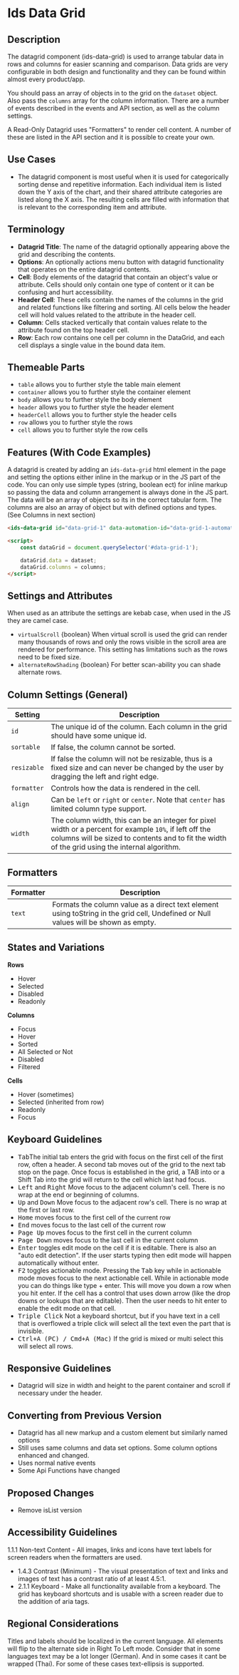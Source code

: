 # Ids Data Grid

## Description

The datagrid component (ids-data-grid) is used to arrange tabular data in rows and columns for easier scanning and comparison. Data grids are very configurable in both design and functionality and they can be found within almost every product/app.

You should pass an array of objects in to the grid on the `dataset` object. Also pass the `columns` array for the column information. There are a number of events described in the events and API section, as well as the column settings.

A Read-Only Datagrid uses "Formatters" to render cell content. A number of these are listed in the API section and it is possible to create your own.

## Use Cases

- The datagrid component is most useful when it is used for categorically sorting dense and repetitive information. Each individual item is listed down the Y axis of the chart, and their shared attribute categories are listed along the X axis. The resulting cells are filled with information that is relevant to the corresponding item and attribute.

## Terminology

- **Datagrid Title**: The name of the datagrid optionally appearing above the grid and describing the contents.
- **Options**: An optionally actions menu button with datagrid functionality that operates on the entire datagrid contents.
- **Cell**: Body elements of the datagrid that contain an object's value or attribute. Cells should only contain one type of content or it can be confusing and hurt accessibility.
- **Header Cell**: These cells contain the names of the columns in the grid and related functions like filtering and sorting. All cells below the header cell will hold values related to the attribute in the header cell.
- **Column**: Cells stacked vertically that contain values relate to the attribute found on the top header cell.
- **Row**: Each row contains one cell per column in the DataGrid, and each cell displays a single value in the bound data item.

## Themeable Parts

- `table` allows you to further style the table main element
- `container` allows you to further style the container element
- `body` allows you to further style the body element
- `header` allows you to further style the header element
- `headerCell` allows you to further style the header cells
- `row` allows you to further style the rows
- `cell` allows you to further style the row cells

## Features (With Code Examples)

A datagrid is created by adding an `ids-data-grid` html element in the page and setting the options either inline in the markup or in the JS part of the code. You can only use simple types (string, boolean ect) for inline markup so passing the data and column arrangement is always done in the JS part. The data will be an array of objects so its in the correct tabular form. The columns are also an array of object but with defined options and types. (See Columns in next section)

```html
<ids-data-grid id="data-grid-1" data-automation-id="data-grid-1-automation" alternate-row-shading="true"></ids-card>

<script>
    const dataGrid = document.querySelector('#data-grid-1');

    dataGrid.data = dataset;
    dataGrid.columns = columns;
</script>
```

## Settings and Attributes

When used as an attribute the settings are kebab case, when used in the JS they are camel case.

- `virtualScroll` {boolean} When virtual scroll is used the grid can render many thousands of rows and only the rows visible in the scroll area are rendered for performance. This setting has limitations such as the rows need to be fixed size.
- `alternateRowShading` {boolean} For better scan-ability you can shade alternate rows.

## Column Settings (General)

|Setting|Description|
|---|---|
|`id` | The unique id of the column. Each column in the grid should have some unique id.|
|`sortable` | If false, the column cannot be sorted.|
|`resizable` | If false the column will not be resizable, thus is a fixed size and can never be changed by the user by dragging the left and right edge.|
|`formatter` | Controls how the data is rendered in the cell.|
|`align` | Can be `left` or `right` or `center`. Note that `center` has limited column type support.|
|`width` | The column width, this can be an integer for pixel width or a percent for example `10%`, if left off the columns will be sized to contents and to fit the width of the grid using the internal algorithm.|

## Formatters

|Formatter|Description|
|---|---|
|`text` | Formats the column value as a direct text element using toString in the grid cell, Undefined or Null values will be shown as empty.|

## States and Variations

**Rows**
- Hover
- Selected
- Disabled
- Readonly

**Columns**
- Focus
- Hover
- Sorted
- All Selected or Not
- Disabled
- Filtered

**Cells**
- Hover (sometimes)
- Selected (inherited from row)
- Readonly
- Focus

## Keyboard Guidelines

- <kbd>Tab</kbd>The initial tab enters the grid with focus on the first cell of the first row, often a header. A second tab moves out of the grid to the next tab stop on the page. Once focus is established in the grid, a TAB into or a Shift Tab into the grid will return to the cell which last had focus.
- <kbd>Left</kbd> and <kbd>Right</kbd> Move focus to the adjacent column's cell. There is no wrap at the end or beginning of columns.
- <kbd>Up</kbd> and <kbd>Down</kbd> Move focus to the adjacent row's cell. There is no wrap at the first or last row.
- <kbd>Home</kbd> moves focus to the first cell of the current row
- <kbd>End</kbd> moves focus to the last cell of the current row
- <kbd>Page Up</kbd> moves focus to the first cell in the current column
- <kbd>Page Down</kbd> moves focus to the last cell in the current column
- <kbd>Enter</kbd> toggles edit mode on the cell if it is editable. There is also an "auto edit detection". If the user starts typing then edit mode will happen automatically without enter.
- <kbd>F2</kbd> toggles actionable mode. Pressing the <kbd>Tab</kbd> key while in actionable mode moves focus to the next actionable cell. While in actionable mode you can do things like type + enter. This will move you down a row when you hit enter. If the cell has a control that uses down arrow (like the drop downs or lookups that are editable). Then the user needs to hit enter to enable the edit mode on that cell.
- <kbd>Triple Click</kbd> Not a keyboard shortcut, but if you have text in a cell that is overflowed a triple click will select all the text even the part that is invisible.
- <kbd>Ctrl+A (PC) / Cmd+A (Mac)</kbd> If the grid is mixed or multi select this will select all rows.

## Responsive Guidelines

- Datagrid will size in width and height to the parent container and scroll if necessary under the header.

## Converting from Previous Version

- Datagrid has all new markup and a custom element but similarly named options
- Still uses same columns and data set options. Some column options enhanced and changed.
- Uses normal native events
- Some Api Functions have changed

## Proposed Changes

- Remove isList version

## Accessibility Guidelines

1.1.1 Non-text Content - All images, links and icons have text labels for screen readers when the formatters are used.
- 1.4.3 Contrast (Minimum) - The visual presentation of text and links and images of text has a contrast ratio of at least 4.5:1.
- 2.1.1 Keyboard - Make all functionality available from a keyboard. The grid has keyboard shortcuts and is usable with a screen reader due to the addition of aria tags.

## Regional Considerations

Titles and labels should be localized in the current language. All elements will flip to the alternate side in Right To Left mode. Consider that in some languages text may be a lot longer (German). And in some cases it cant be wrapped (Thai). For some of these cases text-ellipsis is supported.
